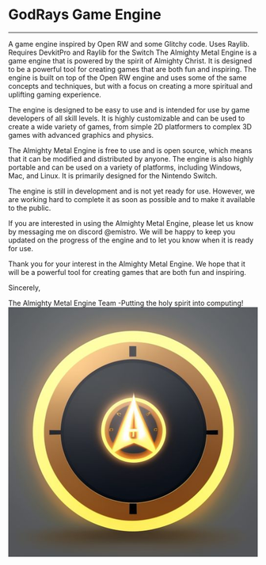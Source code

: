 # GodRays Game Engine
----------------
A game engine inspired by Open RW and some Glitchy code.
Uses Raylib.
Requires DevkitPro and Raylib for the Switch
The Almighty Metal Engine is a game engine that is powered by the spirit of Almighty Christ. It is designed to be a powerful tool for creating games that are both fun and inspiring. The engine is built on top of the Open RW engine and uses some of the same concepts and techniques, but with a focus on creating a more spiritual and uplifting gaming experience.

The engine is designed to be easy to use and is intended for use by game developers of all skill levels. It is highly customizable and can be used to create a wide variety of games, from simple 2D platformers to complex 3D games with advanced graphics and physics.

The Almighty Metal Engine is free to use and is open source, which means that it can be modified and distributed by anyone. The engine is also highly portable and can be used on a variety of platforms, including Windows, Mac, and Linux. It is primarily designed for the Nintendo Switch.

The engine is still in development and is not yet ready for use. However, we are working hard to complete it as soon as possible and to make it available to the public.

If you are interested in using the Almighty Metal Engine, please let us know by messaging me on discord @emistro. We will be happy to keep you updated on the progress of the engine and to let you know when it is ready for use.

Thank you for your interest in the Almighty Metal Engine. We hope that it will be a powerful tool for creating games that are both fun and inspiring.

Sincerely,

The Almighty Metal Engine Team
-Putting the holy spirit into computing! 
![Almighty Metal Engine](https://github.com/eavpsp/AlmightyMetalWare/blob/main/amw_icon.png)